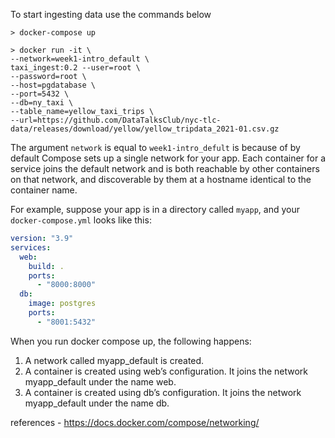 To start ingesting data use the commands below
```shell
> docker-compose up

> docker run -it \                    
--network=week1-intro_default \
taxi_ingest:0.2 --user=root \
--password=root \
--host=pgdatabase \
--port=5432 \
--db=ny_taxi \
--table_name=yellow_taxi_trips \
--url=https://github.com/DataTalksClub/nyc-tlc-data/releases/download/yellow/yellow_tripdata_2021-01.csv.gz
```

The argument `network` is equal to `week1-intro_defult` is because of by default Compose sets up a single network for your app. Each container for a service joins the default network and is both reachable by other containers on that network, and discoverable by them at a hostname identical to the container name.

For example, suppose your app is in a directory called `myapp`, and your `docker-compose.yml` looks like this:
```yaml
version: "3.9"
services:
  web:
    build: .
    ports:
      - "8000:8000"
  db:
    image: postgres
    ports:
      - "8001:5432"
```
When you run docker compose up, the following happens:

1. A network called myapp_default is created.
2. A container is created using web’s configuration. It joins the network myapp_default under the name web.
3. A container is created using db’s configuration. It joins the network myapp_default under the name db.

references - https://docs.docker.com/compose/networking/